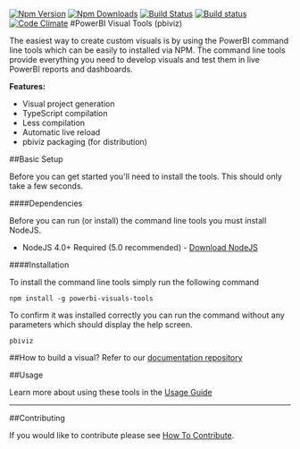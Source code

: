 [![Npm Version](https://img.shields.io/npm/v/powerbi-visuals-tools.svg?style=flat)](https://www.npmjs.com/package/powerbi-visuals-tools)
[![Npm Downloads](https://img.shields.io/npm/dm/powerbi-visuals-tools.svg?style=flat)](https://www.npmjs.com/package/powerbi-visuals-tools)
[![Build Status](https://travis-ci.org/Microsoft/PowerBI-visuals-tools.svg?branch=master)](https://travis-ci.org/Microsoft/PowerBI-visuals-tools)
[![Build status](https://ci.appveyor.com/api/projects/status/ogws5ib33i35o5hs?svg=true)](https://ci.appveyor.com/project/spatney/powerbi-visuals-tools)
[![Code Climate](https://codeclimate.com/github/Microsoft/PowerBI-visuals-tools/badges/gpa.svg)](https://codeclimate.com/github/Microsoft/PowerBI-visuals-tools)
#PowerBI Visual Tools (pbiviz)

The easiest way to create custom visuals is by using the PowerBI command line tools which can be easily to installed via NPM. The command line tools provide everything you need to develop visuals and test them in live PowerBI reports and dashboards. 

**Features:**

* Visual project generation
* TypeScript compilation
* Less compilation
* Automatic live reload
* pbiviz packaging (for distribution)

##Basic Setup

Before you can get started you'll need to install the tools. This should only take a few seconds.

####Dependencies

Before you can run (or install) the command line tools you must install NodeJS.

* NodeJS 4.0+ Required (5.0 recommended) - [Download NodeJS](https://nodejs.org)

####Installation

To install the command line tools simply run the following command

```
npm install -g powerbi-visuals-tools
```

To confirm it was installed correctly you can run the command without any parameters which should display the help screen.

```
pbiviz
```

##How to build a visual?
Refer to our [documentation repository](https://github.com/Microsoft/PowerBI-visuals-docs)

##Usage

Learn more about using these tools in the [Usage Guide](https://github.com/Microsoft/PowerBI-visuals-docs/tree/master/tools)

-------------

##Contributing

If you would like to contribute please see [How To Contribute](https://github.com/Microsoft/PowerBI-visuals-tools/blob/master/CONTRIBUTING.md).
